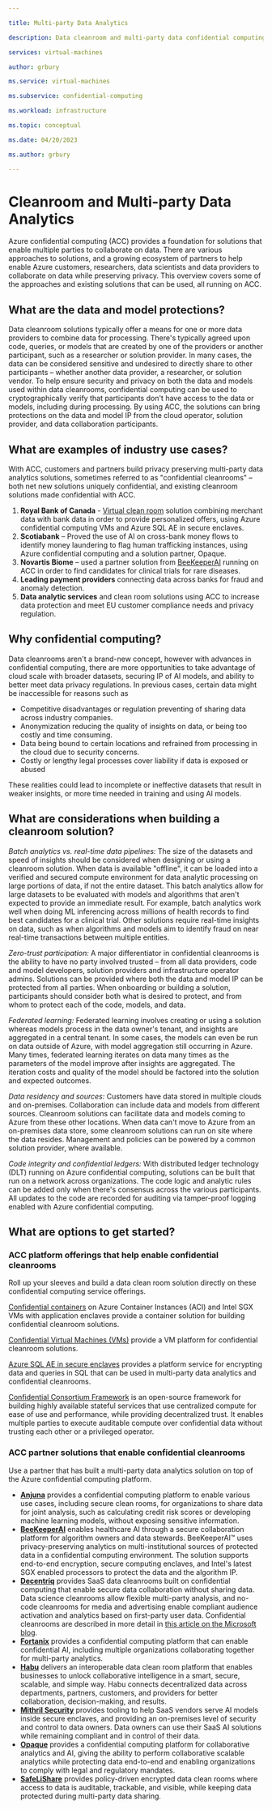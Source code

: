 ```yaml
---

title: Multi-party Data Analytics

description: Data cleanroom and multi-party data confidential computing solutions

services: virtual-machines

author: grbury

ms.service: virtual-machines

ms.subservice: confidential-computing

ms.workload: infrastructure

ms.topic: conceptual

ms.date: 04/20/2023

ms.author: grbury

---
```


# Cleanroom and Multi-party Data Analytics

Azure confidential computing (ACC) provides a foundation for solutions that enable multiple parties to collaborate on data. There are various approaches to solutions, and a growing ecosystem of partners to help enable Azure customers, researchers, data scientists and data providers to collaborate on data while preserving privacy. This overview covers some of the approaches and existing solutions that can be used, all running on ACC.

## What are the data and model protections?

Data cleanroom solutions typically offer a means for one or more data providers to combine data for processing.  There's typically agreed upon code, queries, or models that are created by one of the providers or another participant, such as a researcher or solution provider. In many cases, the data can be considered sensitive and undesired to directly share to other participants – whether another data provider, a researcher, or solution vendor. To help ensure security and privacy on both the data and models used within data cleanrooms, confidential computing can be used to cryptographically verify that participants don't have access to the data or models, including during processing. By using ACC, the solutions can bring protections on the data and model IP from the cloud operator, solution provider, and data collaboration participants.

## What are examples of industry use cases?

With ACC, customers and partners build privacy preserving multi-party data analytics solutions, sometimes referred to as "confidential cleanrooms" – both net new solutions uniquely confidential, and existing cleanroom solutions made confidential with ACC.

1. **Royal Bank of Canada** - [Virtual clean room](https://aka.ms/RBCstory) solution combining merchant data with bank data in order to provide personalized offers, using Azure confidential computing VMs and Azure SQL AE in secure enclaves.
2. **Scotiabank** – Proved the use of AI on cross-bank money flows to identify money laundering to flag human trafficking instances, using Azure confidential computing and a solution partner, Opaque.
3. **Novartis Biome** – used a partner solution from [BeeKeeperAI](https://aka.ms/ACC-BeeKeeperAI) running on ACC in order to find candidates for clinical trials for rare diseases.
4. **Leading payment providers** connecting data across banks for fraud and anomaly detection.
5. **Data analytic services** and clean room solutions using ACC to increase data protection and meet EU customer compliance needs and privacy regulation.


## Why confidential computing?

Data cleanrooms aren't a brand-new concept, however with advances in confidential computing, there are more opportunities to take advantage of cloud scale with broader datasets, securing IP of AI models, and ability to better meet data privacy regulations. In previous cases, certain data might be inaccessible for reasons such as

- Competitive disadvantages or regulation preventing of sharing data across industry companies.
- Anonymization reducing the quality of insights on data, or being too costly and time consuming.
- Data being bound to certain locations and refrained from processing in the cloud due to security concerns.
- Costly or lengthy legal processes cover liability if data is exposed or abused

These realities could lead to incomplete or ineffective datasets that result in weaker insights, or more time needed in training and using AI models.

## What are considerations when building a cleanroom solution?

_Batch analytics vs. real-time data pipelines:_ The size of the datasets and speed of insights should be considered when designing or using a cleanroom solution. When data is available "offline", it can be loaded into a verified and secured compute environment for data analytic processing on large portions of data, if not the entire dataset. This batch analytics allow for large datasets to be evaluated with models and algorithms that aren't expected to provide an immediate result.  For example, batch analytics work well when doing ML inferencing across millions of health records to find best candidates for a clinical trial. Other solutions require real-time insights on data, such as when algorithms and models aim to identify fraud on near real-time transactions between multiple entities.

_Zero-trust participation:_ A major differentiator in confidential cleanrooms is the ability to have no party involved trusted – from all data providers, code and model developers, solution providers and infrastructure operator admins. Solutions can be provided where both the data and model IP can be protected from all parties. When onboarding or building a solution, participants should consider both what is desired to protect, and from whom to protect each of the code, models, and data.

_Federated learning:_ Federated learning involves creating or using a solution whereas models process in the data owner's tenant, and insights are aggregated in a central tenant. In some cases, the models can even be run on data outside of Azure, with model aggregation still occurring in Azure. Many times, federated learning iterates on data many times as the parameters of the model improve after insights are aggregated. The iteration costs and quality of the model should be factored into the solution and expected outcomes.

_Data residency and sources:_ Customers have data stored in multiple clouds and on-premises.  Collaboration can include data and models from different sources.  Cleanroom solutions can facilitate data and models coming to Azure from these other locations. When data can't move to Azure from an on-premises data store, some cleanroom solutions can run on site where the data resides.  Management and policies can be powered by a common solution provider, where available.

_Code integrity and confidential ledgers:_ With distributed ledger technology (DLT) running on Azure confidential computing, solutions can be built that run on a network across organizations. The code logic and analytic rules can be added only when there's consensus across the various participants. All updates to the code are recorded for auditing via tamper-proof logging enabled with Azure confidential computing.

## What are options to get started?

### ACC platform offerings that help enable confidential cleanrooms
Roll up your sleeves and build a data clean room solution directly on these confidential computing service offerings.

[Confidential containers](./confidential-containers.md) on Azure Container Instances (ACI) and Intel SGX VMs with application enclaves provide a container solution for building confidential cleanroom solutions.

[Confidential Virtual Machines (VMs)](./confidential-vm-overview.md) provide a VM platform for confidential cleanroom solutions.

[Azure SQL AE in secure enclaves](/sql/relational-databases/security/encryption/always-encrypted-enclaves) provides a platform service for encrypting data and queries in SQL that can be used in multi-party data analytics and confidential cleanrooms.

[Confidential Consortium Framework](https://ccf.microsoft.com/) is an open-source framework for building highly available stateful services that use centralized compute for ease of use and performance, while providing decentralized trust. It enables multiple parties to execute auditable compute over confidential data without trusting each other or a privileged operator.

### ACC partner solutions that enable confidential cleanrooms
Use a partner that has built a multi-party data analytics solution on top of the Azure confidential computing platform.

- [**Anjuna**](https://www.anjuna.io/use-case-solutions) provides a confidential computing platform to enable various use cases, including secure clean rooms, for organizations to share data for joint analysis, such as calculating credit risk scores or developing machine learning models, without exposing sensitive information.
- [**BeeKeeperAI**](https://www.beekeeperai.com/) enables healthcare AI through a secure collaboration platform for algorithm owners and data stewards. BeeKeeperAI™ uses privacy-preserving analytics on multi-institutional sources of protected data in a confidential computing environment. The solution supports end-to-end encryption, secure computing enclaves, and Intel's latest SGX enabled processors to protect the data and the algorithm IP.
- [**Decentriq**](https://www.decentriq.com/) provides SaaS data cleanrooms built on confidential computing that enable secure data collaboration without sharing data. Data science cleanrooms allow flexible multi-party analysis, and no-code cleanrooms for media and advertising enable compliant audience activation and analytics based on first-party user data. Confidential cleanrooms are described in more detail in [this article on the Microsoft blog](https://techcommunity.microsoft.com/t5/azure-confidential-computing/confidential-data-clean-rooms-the-evolution-of-sensitive-data/ba-p/3273844).
- [**Fortanix**](https://www.fortanix.com/platform/confidential-ai) provides a confidential computing platform that can enable confidential AI, including multiple organizations collaborating together for multi-party analytics.
- [**Habu**](https://habu.com) delivers an interoperable data clean room platform that enables businesses to unlock collaborative intelligence in a smart, secure, scalable, and simple way. Habu connects decentralized data across departments, partners, customers, and providers for better collaboration, decision-making, and results.
- [**Mithril Security**](https://www.mithrilsecurity.io/) provides tooling to help SaaS vendors serve AI models inside secure enclaves, and providing an on-premises level of security and control to data owners. Data owners can use their SaaS AI solutions while remaining compliant and in control of their data.
- [**Opaque**](https://opaque.co/) provides a confidential computing platform for collaborative analytics and AI, giving the ability to perform collaborative scalable analytics while protecting data end-to-end and enabling organizations to comply with legal and regulatory mandates.
- [**SafeLiShare**](https://safelishare.com/) provides policy-driven encrypted data clean rooms where access to data is auditable, trackable, and visible, while keeping data protected during multi-party data sharing.
